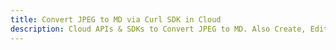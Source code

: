 ---title: Convert JPEG to MD via Curl SDK in Clouddescription: Cloud APIs & SDKs to Convert JPEG to MD. Also Create, Edit & Render Microsoft Word & OpenOffice documents in the Cloud.---